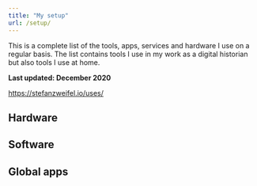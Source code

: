 ```yaml
---
title: "My setup"
url: /setup/
---
```


This is a complete list of the tools, apps, services and hardware I use on a regular basis. The list contains tools I use in my work as a digital historian but also tools I use at home.

**Last updated: December 2020**

<https://stefanzweifel.io/uses/>

## Hardware

## Software

## Global apps

